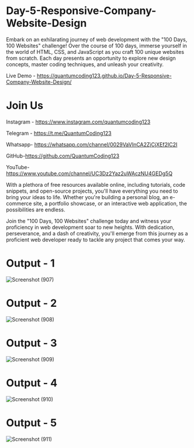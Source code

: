 # Day-5-Responsive-Company-Website-Design

Embark on an exhilarating journey of web development with the "100 Days, 100 Websites" challenge! Over the course of 100 days, immerse yourself in the world of HTML, CSS, and JavaScript as you craft 100 unique websites from scratch. Each day presents an opportunity to explore new design concepts, master coding techniques, and unleash your creativity.

Live Demo - https://quantumcoding123.github.io/Day-5-Responsive-Company-Website-Design/

# Join Us

Instagram - https://www.instagram.com/quantumcoding123

Telegram - https://t.me/QuantumCoding123

Whatsapp- https://whatsapp.com/channel/0029VaVInCA2ZjCjXEf2IC2I

GitHub-https://github.com/QuantumCoding123

YouTube-https://www.youtube.com/channel/UC3Dz2Yaz2uWAczNU4GEDg5Q

With a plethora of free resources available online, including tutorials, code snippets, and open-source projects, you'll have everything you need to bring your ideas to life. Whether you're building a personal blog, an e-commerce site, a portfolio showcase, or an interactive web application, the possibilities are endless.

Join the "100 Days, 100 Websites" challenge today and witness your proficiency in web development soar to new heights. With dedication, perseverance, and a dash of creativity, you'll emerge from this journey as a proficient web developer ready to tackle any project that comes your way.

# Output - 1
![Screenshot (907)](https://github.com/user-attachments/assets/d54d9956-24a6-4b4a-9fad-2d71bdba5356)


# Output - 2

![Screenshot (908)](https://github.com/user-attachments/assets/58740096-82bd-4af8-9b5b-7011c94a125c)

# Output - 3

![Screenshot (909)](https://github.com/user-attachments/assets/2f23b932-a61a-4764-b3c1-ebd3a5840e16)

# Output - 4
![Screenshot (910)](https://github.com/user-attachments/assets/a2aed196-5836-406a-9eaa-de9ada461e4c)


# Output - 5


![Screenshot (911)](https://github.com/user-attachments/assets/e4733619-a2ff-4020-86fb-b5a44b4769bd)

